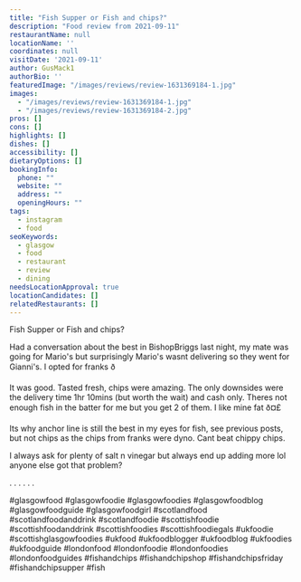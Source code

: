```yaml
---
title: "Fish Supper or Fish and chips?"
description: "Food review from 2021-09-11"
restaurantName: null
locationName: ''
coordinates: null
visitDate: '2021-09-11'
author: GusMack1
authorBio: ''
featuredImage: "/images/reviews/review-1631369184-1.jpg"
images:
  - "/images/reviews/review-1631369184-1.jpg"
  - "/images/reviews/review-1631369184-2.jpg"
pros: []
cons: []
highlights: []
dishes: []
accessibility: []
dietaryOptions: []
bookingInfo:
  phone: ""
  website: ""
  address: ""
  openingHours: ""
tags:
  - instagram
  - food
seoKeywords:
  - glasgow
  - food
  - restaurant
  - review
  - dining
needsLocationApproval: true
locationCandidates: []
relatedRestaurants: []
---
```


Fish Supper or Fish and chips? 

Had a conversation about the best in BishopBriggs last night, my mate was going for Mario's but  surprisingly Mario's wasnt delivering so they went for Gianni's. I opted for franks ð

It was good. Tasted fresh, chips were amazing. The only downsides were the delivery time 1hr 10mins (but worth the wait) and cash only. Theres not enough fish in the batter for me but you get 2 of them. I like mine fat ð¤£ 

Its why anchor line is still the best in my eyes for fish, see previous posts, but not chips as the chips from franks were dyno. Cant beat chippy chips.

I always ask for plenty of salt n vinegar but always end up adding more lol anyone else got that problem? 

.
.
.
.
.
.

#glasgowfood #glasgowfoodie #glasgowfoodies #glasgowfoodblog #glasgowfoodguide #glasgowfoodgirl #scotlandfood #scotlandfoodanddrink #scotlandfoodie #scottishfoodie #scottishfoodanddrink #scottishfoodies #scottishfoodiegals #ukfoodie #scottishglasgowfoodies #ukfood #ukfoodblogger #ukfoodblog #ukfoodies #ukfoodguide #londonfood #londonfoodie #londonfoodies #londonfoodguides #fishandchips #fishandchipshop #fishandchipsfriday #fishandchipsupper #fish
